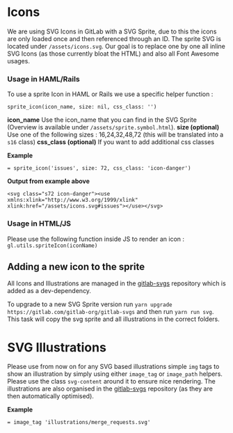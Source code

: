 # Icons

We are using SVG Icons in GitLab with a SVG Sprite, due to this the icons are only loaded once and then referenced through an ID. The sprite SVG is located under `/assets/icons.svg`. Our goal is to replace one by one all inline SVG Icons (as those currently bloat the HTML) and also all Font Awesome usages.

### Usage in HAML/Rails

To use a sprite Icon in HAML or Rails we use a specific helper function : 

`sprite_icon(icon_name, size: nil, css_class: '')`

**icon_name** Use the icon_name that you can find in the SVG Sprite (Overview is available under `/assets/sprite.symbol.html`).
**size (optional)** Use one of the following sizes : 16,24,32,48,72 (this will be translated into a `s16` class)
**css_class (optional)** If you want to add additional css classes

**Example** 

`= sprite_icon('issues', size: 72, css_class: 'icon-danger')`

**Output from example above**

`<svg class="s72 icon-danger"><use xmlns:xlink="http://www.w3.org/1999/xlink" xlink:href="/assets/icons.svg#issues"></use></svg>`

### Usage in HTML/JS

Please use the following function inside JS to render an icon : 
`gl.utils.spriteIcon(iconName)`

## Adding a new icon to the sprite

All Icons and Illustrations are managed in the [gitlab-svgs](https://gitlab.com/gitlab-org/gitlab-svgs) repository which is added as a dev-dependency.

To upgrade to a new SVG Sprite version run `yarn upgrade https://gitlab.com/gitlab-org/gitlab-svgs` and then run `yarn run svg`. This task will copy the svg sprite and all illustrations in the correct folders.

# SVG Illustrations

Please use from now on for any SVG based illustrations simple `img` tags to show an illustration by simply using either `image_tag` or `image_path` helpers. Please use the class `svg-content` around it to ensure nice rendering. The illustrations are also organised in the [gitlab-svgs](https://gitlab.com/gitlab-org/gitlab-svgs) repository (as they are then automatically optimised).

**Example**

`= image_tag 'illustrations/merge_requests.svg'`
